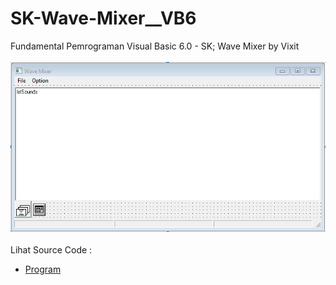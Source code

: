 # SK-Wave-Mixer__VB6
Fundamental Pemrograman Visual Basic 6.0 - SK; Wave Mixer by Vixit<br><br>
<img src="https://github.com/RizkyKhapidsyah/SK-Wave-Mixer__VB6/blob/master/result/001.PNG"><br><br>
Lihat Source Code : <br>
- <a href="https://github.com/RizkyKhapidsyah/SK-Wave-Mixer__VB6">Program</a>
